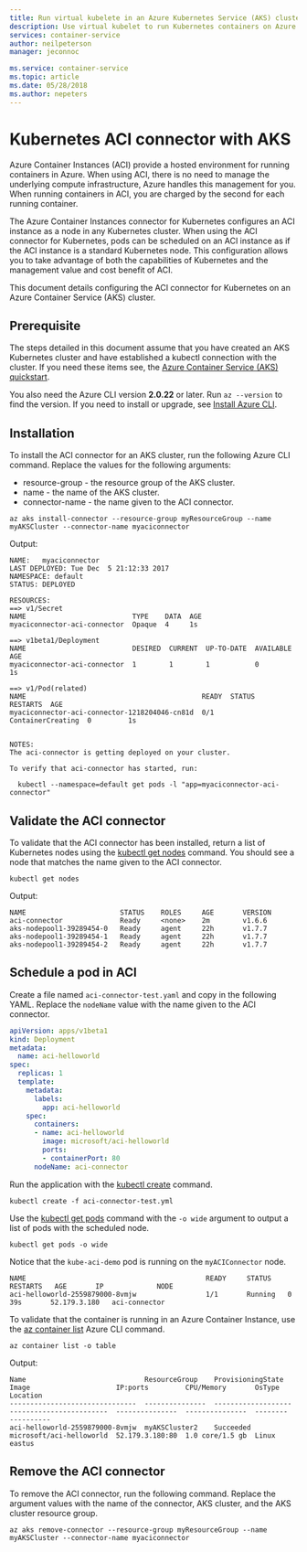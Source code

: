```yaml
---
title: Run virtual kubelete in an Azure Kubernetes Service (AKS) cluster
description: Use virtual kubelet to run Kubernetes containers on Azure Container Instances.
services: container-service
author: neilpeterson
manager: jeconnoc

ms.service: container-service
ms.topic: article
ms.date: 05/28/2018
ms.author: nepeters
---
```


# Kubernetes ACI connector with AKS

Azure Container Instances (ACI) provide a hosted environment for running containers in Azure. When using ACI, there is no need to manage the underlying compute infrastructure, Azure handles this management for you. When running containers in ACI, you are charged by the second for each running container.

The Azure Container Instances connector for Kubernetes configures an ACI instance as a node in any Kubernetes cluster. When using the ACI connector for Kubernetes, pods can be scheduled on an ACI instance as if the ACI instance is a standard Kubernetes node. This configuration allows you to take advantage of both the capabilities of Kubernetes and the management value and cost benefit of ACI.

This document details configuring the ACI connector for Kubernetes on an Azure Container Service (AKS) cluster.

## Prerequisite

The steps detailed in this document assume that you have created an AKS Kubernetes cluster and have established a kubectl connection with the cluster. If you need these items see, the [Azure Container Service (AKS) quickstart][aks-quick-start].

You also need the Azure CLI version **2.0.22** or later. Run `az --version` to find the version. If you need to install or upgrade, see [Install Azure CLI](/cli/azure/install-azure-cli).

## Installation

To install the ACI connector for an AKS cluster, run the following  Azure CLI command. Replace the values for the following arguments:

- resource-group - the resource group of the AKS cluster.
- name - the name of the AKS cluster.
- connector-name - the name given to the ACI connector.

```azurecli-interactive
az aks install-connector --resource-group myResourceGroup --name myAKSCluster --connector-name myaciconnector
```

Output:

```
NAME:   myaciconnector
LAST DEPLOYED: Tue Dec  5 21:12:33 2017
NAMESPACE: default
STATUS: DEPLOYED

RESOURCES:
==> v1/Secret
NAME                          TYPE    DATA  AGE
myaciconnector-aci-connector  Opaque  4     1s

==> v1beta1/Deployment
NAME                          DESIRED  CURRENT  UP-TO-DATE  AVAILABLE  AGE
myaciconnector-aci-connector  1        1        1           0          1s

==> v1/Pod(related)
NAME                                           READY  STATUS             RESTARTS  AGE
myaciconnector-aci-connector-1218204046-cn81d  0/1    ContainerCreating  0         1s


NOTES:
The aci-connector is getting deployed on your cluster.

To verify that aci-connector has started, run:

  kubectl --namespace=default get pods -l "app=myaciconnector-aci-connector"
```

## Validate the ACI connector

To validate that the ACI connector has been installed, return a list of Kubernetes nodes using the [kubectl get nodes][kubectl-get] command. You should see a node that matches the name given to the ACI connector.

```azurecli-interactive
kubectl get nodes
```

Output:

```console
NAME                       STATUS    ROLES     AGE       VERSION
aci-connector              Ready     <none>    2m        v1.6.6
aks-nodepool1-39289454-0   Ready     agent     22h       v1.7.7
aks-nodepool1-39289454-1   Ready     agent     22h       v1.7.7
aks-nodepool1-39289454-2   Ready     agent     22h       v1.7.7
```

## Schedule a pod in ACI

Create a file named `aci-connector-test.yaml` and copy in the following YAML. Replace the `nodeName` value with the name given to the ACI connector.

```yaml
apiVersion: apps/v1beta1
kind: Deployment
metadata:
  name: aci-helloworld
spec:
  replicas: 1
  template:
    metadata:
      labels:
        app: aci-helloworld
    spec:
      containers:
      - name: aci-helloworld
        image: microsoft/aci-helloworld
        ports:
        - containerPort: 80
      nodeName: aci-connector
```

Run the application with the [kubectl create][kubectl-create] command.

```azurecli-interactive
kubectl create -f aci-connector-test.yml
```

Use the [kubectl get pods][kubectl-get] command with the `-o wide` argument to output a list of pods with the scheduled node.

```azurecli-interactive
kubectl get pods -o wide
```

Notice that the `kube-aci-demo` pod is running on the `myACIConnector` node.

```console
NAME                                            READY     STATUS    RESTARTS   AGE       IP             NODE
aci-helloworld-2559879000-8vmjw                 1/1       Running   0          39s       52.179.3.180   aci-connector
```

To validate that the container is running in an Azure Container Instance, use the [az container list][az-container-list] Azure CLI command.

```azurecli-interactive
az container list -o table
```

Output:

```console
Name                             ResourceGroup    ProvisioningState    Image                     IP:ports         CPU/Memory       OsType    Location
-------------------------------  ---------------  -------------------  ------------------------  ---------------  ---------------  --------  ----------
aci-helloworld-2559879000-8vmjw  myAKSCluster2    Succeeded            microsoft/aci-helloworld  52.179.3.180:80  1.0 core/1.5 gb  Linux     eastus
```

## Remove the ACI connector

To remove the ACI connector, run the following command. Replace the argument values with the name of the connector, AKS cluster, and the AKS cluster resource group.

```azurecli-interactive
az aks remove-connector --resource-group myResourceGroup --name myAKSCluster --connector-name myaciconnector
```

<!-- LINKS -->
[aks-quick-start]: https://docs.microsoft.com/en-us/azure/aks/kubernetes-walkthrough
[kubectl-create]: https://kubernetes.io/docs/user-guide/kubectl/v1.6/#create
[kubectl-get]: https://kubernetes.io/docs/user-guide/kubectl/v1.8/#get
[az-container-list]: https://docs.microsoft.com/en-us/cli/azure/aks?view=azure-cli-latest#az_aks_list